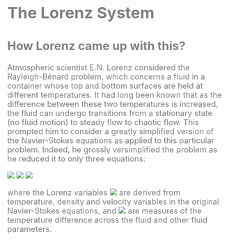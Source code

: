 <font color='gray' size=4>
    
# The Lorenz System

## How Lorenz came up with this?
Atmospheric scientist E.N. Lorenz considered the Rayleigh-Bénard problem, which concerns a fluid in a container whose top and bottom surfaces are held at different 
temperatures. It had long 
been known that as the difference between these two temperatures is increased, the fluid can undergo transitions from a stationary state (no fluid motion) to steady
flow to chaotic flow. This prompted him to consider a greatly simplified version of the Navier-Stokes equations as applied to this particular problem. Indeed, he 
grossly versimplified the problem as he reduced it to only three equations:

<img src="https://render.githubusercontent.com/render/math?math=\dfrac{dx}{dt}=\sigma(y-x)">
<img src="https://render.githubusercontent.com/render/math?math=\dfrac{dy}{dt}=-xz+rx-y">
<img src="https://render.githubusercontent.com/render/math?math=\dfrac{dz}{dt}=xy-bz">

where the Lorenz variables 
<img src="https://render.githubusercontent.com/render/math?math=x, y, z">
are derived from temperature, density and velocity variables in the original Navier-Stokes equations, and 
<img src="https://render.githubusercontent.com/render/math?math=\sigma, r, b"> 
are measures of the temperature difference across the fluid and other fluid parameters. 

